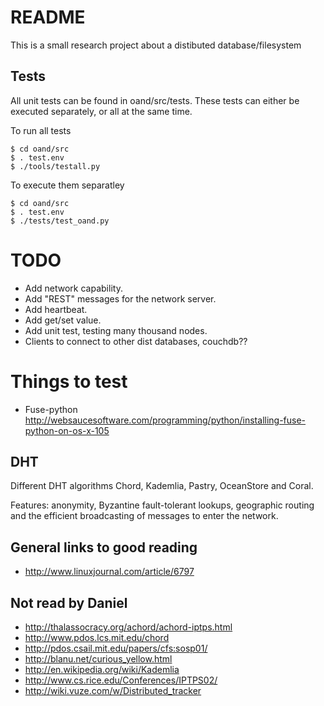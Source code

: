 README
======
This is a small research project about a distibuted database/filesystem

Tests
-----

All unit tests can be found in oand/src/tests. These tests can either be
executed separately, or all at the same time.

To run all tests

    $ cd oand/src
    $ . test.env
    $ ./tools/testall.py

To execute them separatley

    $ cd oand/src
    $ . test.env
    $ ./tests/test_oand.py

TODO
====

* Add network capability.
* Add "REST" messages for the network server.
* Add heartbeat.
* Add get/set value.
* Add unit test, testing many thousand nodes.
* Clients to connect to other dist databases, couchdb??

Things to test
===============

* Fuse-python
  http://websaucesoftware.com/programming/python/installing-fuse-python-on-os-x-105

DHT
---

Different DHT algorithms Chord, Kademlia, Pastry, OceanStore and Coral.

Features: anonymity, Byzantine fault-tolerant lookups, geographic routing and the efficient broadcasting of messages to enter the network.

General links to good reading
-----------------------------

* http://www.linuxjournal.com/article/6797

Not read by Daniel
------------------
* http://thalassocracy.org/achord/achord-iptps.html
* http://www.pdos.lcs.mit.edu/chord
* http://pdos.csail.mit.edu/papers/cfs:sosp01/
* http://blanu.net/curious_yellow.html
* http://en.wikipedia.org/wiki/Kademlia
* http://www.cs.rice.edu/Conferences/IPTPS02/
* http://wiki.vuze.com/w/Distributed_tracker